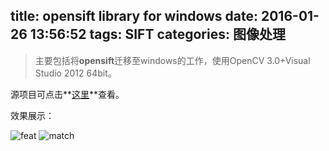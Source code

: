 title: opensift library for windows
date: 2016-01-26 13:56:52
tags: SIFT
categories: 图像处理 
---

> 主要包括将**opensift**迁移至windows的工作，使用OpenCV 3.0+Visual Studio 2012 64bit。

源项目可点击**[这里](https://github.com/lifesider/opensift-for-windows)**查看。

效果展示：

![feat](images/beaver_feat.png)
![match](images/Matches.png)

